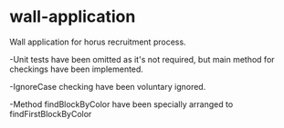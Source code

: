 # wall-application
Wall application for horus recruitment process.

-Unit tests have been omitted as it's not required, but main method for checkings have been implemented.

-IgnoreCase checking have been voluntary ignored.

-Method findBlockByColor have been specially arranged to findFirstBlockByColor

